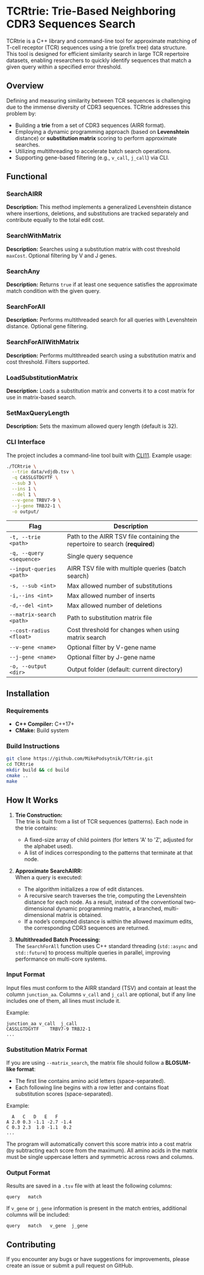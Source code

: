 # TCRtrie: Trie-Based Neighboring CDR3 Sequences Search

TCRtrie is a C++ library and command-line tool for approximate matching of T-cell receptor (TCR) sequences using a trie (prefix tree) data structure. This tool is designed for efficient similarity search in large TCR repertoire datasets, enabling researchers to quickly identify sequences that match a given query within a specified error threshold.

## Overview

Defining and measuring similarity between TCR sequences is challenging due to the immense diversity of CDR3 sequences. TCRtrie addresses this problem by:
- Building a **trie** from a set of CDR3 sequences (AIRR format).
- Employing a dynamic programming approach (based on **Levenshtein** distance) or **substitution matrix** scoring to perform approximate searches.
- Utilizing multithreading to accelerate batch search operations.
- Supporting gene-based filtering (e.g., `v_call`, `j_call`) via CLI.

## Functional

### SearchAIRR

**Description:** This method implements a generalized Levenshtein distance where insertions, deletions, and substitutions are tracked separately and contribute equally to the total edit cost.

### SearchWithMatrix

**Description:** Searches using a substitution matrix with cost threshold `maxCost`. Optional filtering by V and J genes.

### SearchAny

**Description:** Returns `true` if at least one sequence satisfies the approximate match condition with the given query.

### SearchForAll

**Description:** Performs multithreaded search for all queries with Levenshtein distance. Optional gene filtering.

### SearchForAllWithMatrix

**Description:** Performs multithreaded search using a substitution matrix and cost threshold. Filters supported.

### LoadSubstitutionMatrix

**Description:** Loads a substitution matrix and converts it to a cost matrix for use in matrix-based search.

### SetMaxQueryLength

**Description:** Sets the maximum allowed query length (default is 32).
### CLI Interface

The project includes a command-line tool built with [CLI11](https://github.com/CLIUtils/CLI11). Example usage:

```sh
./TCRtrie \
  --trie data/vdjdb.tsv \
  -q CASSLGTDGYTF \
  --sub 3 \
  --ins 1 \
  --del 1 \
  --v-gene TRBV7-9 \
  --j-gene TRBJ2-1 \
  -o output/
```

| Flag                     | Description                                                                  |
|--------------------------|------------------------------------------------------------------------------|
| `-t, --trie <path>`      | Path to the AIRR TSV file containing the repertoire to search (**required**) |
| `-q, --query <sequence>` | Single query sequence                                                        |
| `--input-queries <path>` | AIRR TSV file with multiple queries (batch search)                           |
| `-s, --sub <int>`        | Max allowed number of substitutions                                          |
| `-i,--ins <int>`         | Max allowed number of inserts                                                |
| `-d,--del <int>`         | Max allowed number of deletions                                              |
| `--matrix-search <path>` | Path to substitution matrix file                                             |
| `--cost-radius <float>`  | Cost threshold for changes when using matrix search                          |
| `--v-gene <name>`        | Optional filter by V-gene name                                               |
| `--j-gene <name>`        | Optional filter by J-gene name                                               |
| `-o, --output <dir>`     | Output folder (default: current directory)                                   |

## Installation

### Requirements
- **C++ Compiler:** C++17+
- **CMake:** Build system

### Build Instructions
```sh
git clone https://github.com/MikePodsytnik/TCRtrie.git
cd TCRtrie
mkdir build && cd build
cmake ..
make
```

## How It Works

1. **Trie Construction:**  
   The trie is built from a list of TCR sequences (patterns). Each node in the trie contains:
    - A fixed-size array of child pointers (for letters 'A' to 'Z', adjusted for the alphabet used).
    - A list of indices corresponding to the patterns that terminate at that node.

2. **Approximate SearchAIRR:**  
   When a query is executed:
    - The algorithm initializes a row of edit distances.
    - A recursive search traverses the trie, computing the Levenshtein distance for each node. As a result, instead of the conventional two-dimensional dynamic programming matrix, a branched, multi-dimensional matrix is obtained.
    - If a node’s computed distance is within the allowed maximum edits, the corresponding CDR3 sequences are returned.

3. **Multithreaded Batch Processing:**  
   The `SearchForAll` function uses C++ standard threading (`std::async` and `std::future`) to process multiple queries in parallel, improving performance on multi-core systems.
### Input Format

Input files must conform to the AIRR standard (TSV) and contain at least the column `junction_aa`. Columns `v_call` and `j_call` are optional, but if any line includes one of them, all lines must include it.

Example:
```
junction_aa	v_call	j_call
CASSLGTDGYTF	TRBV7-9	TRBJ2-1
...
```

### Substitution Matrix Format

If you are using `--matrix_search`, the matrix file should follow a **BLOSUM-like format**:
- The first line contains amino acid letters (space-separated).
- Each following line begins with a row letter and contains float substitution scores (space-separated).

Example:
```
  A   C   D   E   F
A 2.0 0.3 -1.1 -2.7 -1.4
C 0.3 2.3  1.0 -1.1  0.2
...
```
The program will automatically convert this score matrix into a cost matrix (by subtracting each score from the maximum).
All amino acids in the matrix must be single uppercase letters and symmetric across rows and columns.

### Output Format

Results are saved in a `.tsv` file with at least the following columns:
```
query	match
```
If `v_gene` or `j_gene` information is present in the match entries, additional columns will be included:
```
query	match	v_gene	j_gene
```

## Contributing
If you encounter any bugs or have suggestions for improvements, please create an issue or submit a pull request on GitHub.
